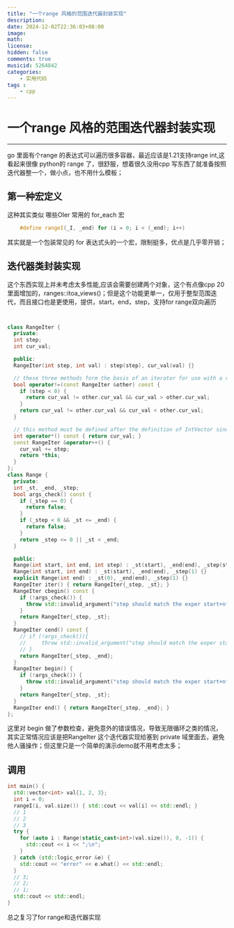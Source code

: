 ```yaml
---
title: "一个range 风格的范围迭代器封装实现"
description: 
date: 2024-12-02T22:36:03+08:00
image: 
math: 
license: 
hidden: false
comments: true
musicid: 5264842
categories:
    - 实用代码
tags : 
    - cpp
---
```

# 一个range 风格的范围迭代器封装实现
------
go 里面有个range 的表达式可以遍历很多容器，最近应该是1.21支持range int,这看起来很像 python的 range 了，很舒服，想着很久没用cpp 写东西了就准备按照迭代器整一个，做小点，也不用什么模板；
## 第一种宏定义
这种其实类似 哪些OIer 常用的 for_each 宏

```cpp
    #define rangeI(_I, _end) for (i = 0; i < (_end); i++)
```
其实就是一个包装常见的 for 表达式头的一个宏，限制挺多，优点是几乎零开销；
## 迭代器类封装实现
这个东西实现上并未考虑太多性能,应该会需要创建两个对象，这个有点像cpp 20里面增加的，ranges::itoa_views()；但是这个功能更单一，仅用于整型范围迭代，而且接口也是更使用，提供，start，end，step，支持for range双向遍历
```cpp


class RangeIter {
  private:
  int step;
  int cur_val;

  public:
  RangeIter(int step, int val) : step(step), cur_val(val) {}

  // these three methods form the basis of an iterator for use with a rangeIter-based for loop
  bool operator!=(const RangeIter &other) const {
    if (step < 0) {
      return cur_val != other.cur_val && cur_val > other.cur_val;
    }
    return cur_val != other.cur_val && cur_val < other.cur_val;
  }

  // this method must be defined after the definition of IntVector since it needs to use it
  int operator*() const { return cur_val; }
  const RangeIter &operator++() {
    cur_val += step;
    return *this;
  }
};
class Range {
  private:
  int _st, _end, _step;
  bool args_check() const {
    if (_step == 0) {
      return false;
    }
    if (_step < 0 && _st <= _end) {
      return false;
    }
    return _step <= 0 || _st < _end;
  }

  public:
  Range(int start, int end, int step) : _st(start), _end(end), _step(step) {}
  Range(int start, int end) : _st(start), _end(end), _step(1) {}
  explicit Range(int end) : _st(0), _end(end), _step(1) {}
  RangeIter iter() { return RangeIter{_step, _st}; }
  RangeIter cbegin() const {
    if (!args_check()) {
      throw std::invalid_argument("step should match the exper start+n*step>end");
    }
    return RangeIter{_step, _st};
  }
  RangeIter cend() const {
    // if (!args_check()){
    //     throw std::invalid_argument("step should match the exper start+n*step>end");
    // }
    return RangeIter{_step, _end};
  }
  RangeIter begin() {
    if (!args_check()) {
      throw std::invalid_argument("step should match the exper start+n*step>end");
    }
    return RangeIter{_step, _st};
  }
  RangeIter end() { return RangeIter{_step, _end}; }
};
```
这里对 begin 做了参数检查，避免意外的错误情况，导致无限循环之类的情况，其实正常情况应该是把RangeIter 这个迭代器实现给塞到 private 域里面去，避免他人骚操作；但这里只是一个简单的演示demo就不用考虑太多；
## 调用

```cpp
int main() {
  std::vector<int> val{1, 2, 3};
  int i = 0;
  rangeI(i, val.size()) { std::cout << val[i] << std::endl; }
  // 1
  // 2
  // 3
  try {
    for (auto i : Range(static_cast<int>(val.size()), 0, -1)) {
      std::cout << i << ";\n";
    }
  } catch (std::logic_error &e) {
    std::cout << "error" << e.what() << std::endl;
  }
  // 3;
  // 2;
  // 1;
  std::cout << std::endl;
}

```
总之复习了for range和迭代器实现